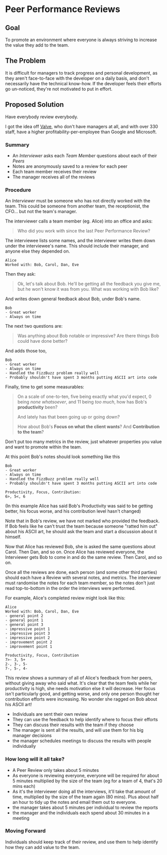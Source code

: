 
# Peer Performance Reviews

## Goal
To promote an environment where everyone is always striving to increase the value they add to the team.

## The Problem
It is difficult for managers to track progress and personal development, as they aren't face-to-face with the developer on a daily basis, and don't necessarily have the technical know-how. If the developer feels their efforts go un-noticed, they're not motivated to put in effort.

## Proposed Solution
Have everybody review everybody.

I got the idea off [Valve](http://media.steampowered.com/apps/valve/Valve_NewEmployeeHandbook.pdf), who don't have managers at all, and with over 330 staff, have a higher profitability-per-employee than Google and Microsoft.

### Summary

- An *Interviewer* asks each *Team Member* questions about each of their *Peers*
- Notes are anonymously saved to a review for each peer
- Each team member receives their review
- The manager receives all of the reviews

### Procedure

An *Interviewer* must be someone who has not directly worked with the team. This could be someone from another team, the receptionist, the CFO... but not the team's manager.

The interviewer calls a team member (eg. Alice) into an office and asks:
> Who did you work with since the last Peer Performance Review?

The interviewee lists some names, and the interviewer writes them down under the interviewee's name. This should include their manager, and anyone else they depended on.

	Alice
	Worked with: Bob, Carol, Dan, Eve

Then they ask:
> Ok, let's talk about Bob. He'll be getting all the feedback you give me, but he won't know it was from you. What was working with Bob like?

And writes down general feedback about Bob, under Bob's name.

	Bob
	- Great worker
	- Always on time

The next two questions are:

> Was anything about Bob notable or impressive?
> Are there things Bob could have done better?

And adds those too,

	Bob
	- Great worker
	- Always on time
	- Handled the FizzBuzz problem really well
	- Probably shouldn't have spent 3 months putting ASCII art into code

Finally, time to get some measurables:
> On a scale of one-to-ten, five being exactly what you'd expect, 0 being *none whatsoever*, and 11 being *too much*, how has Bob's **productivity** been?
> 
> And lately has that been going up or going down?
> 
> How about Bob's **Focus on what the client wants**?
> And **Contribution to the team**?

Don't put too many metrics in the review, just whatever properties you value and want to promote within the team. 

At this point Bob's notes should look something like this


	Bob
	- Great worker
	- Always on time
	- Handled the FizzBuzz problem really well
	- Probably shouldn't have spent 3 months putting ASCII art into code
	
	Productivity, Focus, Contribution:
	6>, 5<, 6

(In this example Alice has said Bob's Productivity was said to be getting better, his focus worse, and his contribution level hasn't changed)

Note that in Bob's review, we have not marked who provided the feedback.
If Bob feels like he can't trust the team because someone "ratted him out" about his ASCII art, he should ask the team and start a discussion about it himself.

Now that Alice has reviewed Bob, she is asked the same questions about Carol. Then Dan, and so on.
Once Alice has reviewed everyone, the Interviewer gets Bob to come in and do the same review. Then Carol, and so on.

Once all the reviews are done, each person (and some other third parties) should each have a Review with several notes, and metrics.
The interviewer must randomise the notes for each team member, so the notes don't just read top-to-bottom in the order the interviews were performed.

For example, Alice's completed review might look like this:

	Alice
	Worked with: Bob, Carol, Dan, Eve
	- general point 2
	- general point 1
	- general point 3
	- impressive point 1
	- impressive point 3
	- impressive point 2
	- improvement point 2
	- improvement point 1

	Productivity, Focus, Contribution
	7>- 3, 5+
	2-, 3-, 5-
	7-, 5-, 4-

This review shows a summary of all of Alice's feedback from her peers, without giving away who said what.
It's clear that the team feels while her productivity is high, she needs motivation else it will decrease. Her focus isn't particularly good, and getting worse, and only one person thought her contribution efforts were increasing. No wonder she ragged on Bob about his ASCII art!

- Individuals are sent their own review
- They can use the feedback to help identify where to focus their efforts
- They can discuss their results with the team if they choose
- The manager is sent all the results, and will use them for his big manager decisions
- the manager schedules meetings to discuss the results with people individually

### How long will it all take?
- A Peer Review only takes about 5 minutes
- As everyone is reviewing everyone, everyone will be required for about 5 minutes multiplied by the size of the team (eg for a team of 4, that's 20 mins each)
- As it's the interviewer doing all the interviews, it'll take that amount of time, multiplied by the size of the team again (80  mins). Plus about half an hour to tidy up the notes and email them out to everyone.
- the manager takes about 5 minutes per individual to review the reports
- the manager and the individuals each spend about 30 minutes in a meeting

### Moving Forward
Individuals should keep track of their review, and use them to help identify how they can add value to the team.

